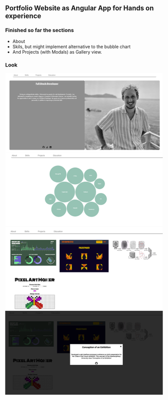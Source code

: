 ## Portfolio Website as Angular App for Hands on experience


### Finished so far the sections
- About
- Skils, but might implement alternative to the bubble chart
- And Projects (with Modals) as Gallery view.

### Look
![About Me](./src/assets/Readme-Images/about-me.png)
![Skills](./src/assets/Readme-Images/skills.png)
![Projects](./src/assets/Readme-Images/projects.png)
![Projects Modal](./src/assets/Readme-Images/projects-modal.png)



